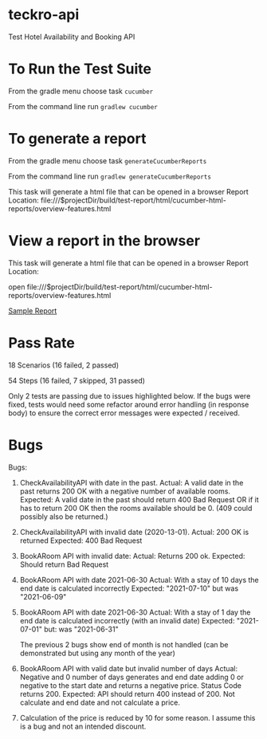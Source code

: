 # teckro-api
Test Hotel Availability and Booking API

# To Run the Test Suite
From the gradle menu choose task `cucumber`

From the command line run `gradlew cucumber`

# To generate a report 
From the gradle menu choose task `generateCucumberReports`

From the command line run `gradlew generateCucumberReports`

This task will generate a html file that can be opened in a browser 
Report Location: file:///$projectDir/build/test-report/html/cucumber-html-reports/overview-features.html

# View a report in the browser
This task will generate a html file that can be opened in a browser Report Location: 

open file:///$projectDir/build/test-report/html/cucumber-html-reports/overview-features.html

[Sample Report](docs/images/sample-report.png)


# Pass Rate
18 Scenarios (16 failed, 2 passed)

54 Steps (16 failed, 7 skipped, 31 passed)

Only 2 tests are passing due to issues highlighted below. 
If the bugs were fixed, tests would need some refactor around error handling (in response body) to ensure the correct
error messages were expected / received.

# Bugs

Bugs:

1.  CheckAvailabilityAPI with date in the past. 
    Actual: A valid date in the past returns 200 OK with a negative number of available rooms.
    Expected: A valid date in the past should return 400 Bad Request OR
    if it has to return 200 OK then the rooms available should be 0.
    (409 could possibly also be returned.)

2.  CheckAvailabilityAPI with invalid date (2020-13-01). 
    Actual: 200 OK is returned 
    Expected: 400 Bad Request

3.  BookARoom API with invalid date: 
    Actual: Returns 200 ok. 
    Expected: Should return Bad Request

4.  BookARoom API with date 2021-06-30 
    Actual: With a stay of 10 days the end date is calculated incorrectly 
    Expected: "2021-07-10" but was "2021-06-09"

5.  BookARoom API with date 2021-06-30 
    Actual: With a stay of 1 day the end date is calculated incorrectly (with an invalid date) 
    Expected: "2021-07-01" but: was "2021-06-31"

    The previous 2 bugs show end of month is not handled (can be
    demonstrated but using any month of the year)
    
6.  BookARoom API with valid date but invalid number of days 
    Actual: Negative and 0 number of days generates and end date adding 0 or negative to the start date and returns a negative price.
    Status Code returns 200.
    Expected: API should return 400 instead of 200. Not calculate and end date and not calculate a price.

7.  Calculation of the price is reduced by 10 for some reason. I assume
    this is a bug and not an intended discount.


